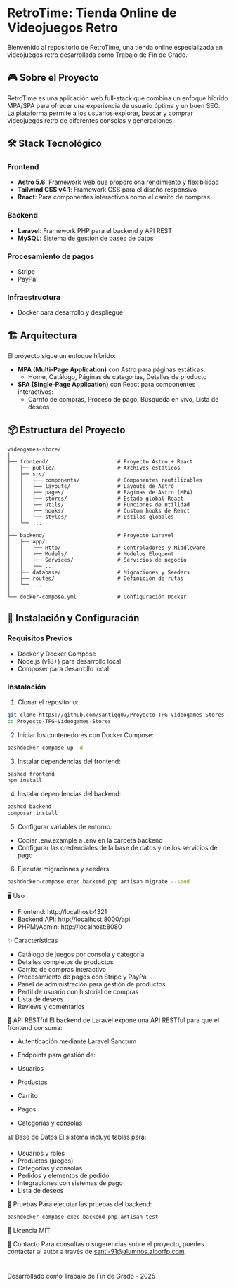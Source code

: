 # RetroTime: Tienda Online de Videojuegos Retro

Bienvenido al repositorio de RetroTime, una tienda online especializada en videojuegos retro desarrollada como Trabajo de Fin de Grado.

## 🎮 Sobre el Proyecto

RetroTime es una aplicación web full-stack que combina un enfoque híbrido MPA/SPA para ofrecer una experiencia de usuario óptima y un buen SEO. La plataforma permite a los usuarios explorar, buscar y comprar videojuegos retro de diferentes consolas y generaciones.

## 🛠️ Stack Tecnológico

### Frontend
- **Astro 5.6**: Framework web que proporciona rendimiento y flexibilidad
- **Tailwind CSS v4.1**: Framework CSS para el diseño responsivo
- **React**: Para componentes interactivos como el carrito de compras

### Backend
- **Laravel**: Framework PHP para el backend y API REST
- **MySQL**: Sistema de gestión de bases de datos

### Procesamiento de pagos
- Stripe
- PayPal

### Infraestructura
- Docker para desarrollo y despliegue

## 🏗️ Arquitectura

El proyecto sigue un enfoque híbrido:

- **MPA (Multi-Page Application)** con Astro para páginas estáticas:
  - Home, Catálogo, Páginas de categorías, Detalles de producto
- **SPA (Single-Page Application)** con React para componentes interactivos:
  - Carrito de compras, Proceso de pago, Búsqueda en vivo, Lista de deseos

## 📦 Estructura del Proyecto
```
videogames-store/
│
├── frontend/                      # Proyecto Astro + React
│   ├── public/                    # Archivos estáticos
│   ├── src/
│   │   ├── components/            # Componentes reutilizables
│   │   ├── layouts/               # Layouts de Astro
│   │   ├── pages/                 # Páginas de Astro (MPA)
│   │   ├── stores/                # Estado global React
│   │   ├── utils/                 # Funciones de utilidad
│   │   ├── hooks/                 # Custom hooks de React
│   │   └── styles/                # Estilos globales
│   └── ...
│
├── backend/                       # Proyecto Laravel
│   ├── app/
│   │   ├── Http/                  # Controladores y Middleware
│   │   ├── Models/                # Modelos Eloquent
│   │   ├── Services/              # Servicios de negocio
│   │   └── ...
│   ├── database/                  # Migraciones y Seeders
│   ├── routes/                    # Definición de rutas
│   └── ...
│
└── docker-compose.yml             # Configuración Docker
```

## 🚀 Instalación y Configuración

### Requisitos Previos
- Docker y Docker Compose
- Node.js (v18+) para desarrollo local
- Composer para desarrollo local

### Instalación

1. Clonar el repositorio:
```bash
git clone https://github.com/santigg07/Proyecto-TFG-Videogames-Stores-.git
cd Proyecto-TFG-Videogames-Stores
```
2. Iniciar los contenedores con Docker Compose:
```bash
bashdocker-compose up -d
```
3. Instalar dependencias del frontend:
```bash
bashcd frontend
npm install
```
4. Instalar dependencias del backend:
```bash
bashcd backend
composer install
```
5. Configurar variables de entorno:

- Copiar .env.example a .env en la carpeta backend
- Configurar las credenciales de la base de datos y de los servicios de pago


6. Ejecutar migraciones y seeders:
```bash
bashdocker-compose exec backend php artisan migrate --seed
```

🖥️ Uso

- Frontend: http://localhost:4321
- Backend API: http://localhost:8000/api
- PHPMyAdmin: http://localhost:8080

✨ Características

- Catálogo de juegos por consola y categoría
- Detalles completos de productos
- Carrito de compras interactivo
- Procesamiento de pagos con Stripe y PayPal
- Panel de administración para gestión de productos
- Perfil de usuario con historial de compras
- Lista de deseos
- Reviews y comentarios

🔄 API RESTful
El backend de Laravel expone una API RESTful para que el frontend consuma:

- Autenticación mediante Laravel Sanctum
- Endpoints para gestión de:

- Usuarios
- Productos
- Carrito
- Pagos
- Categorías y consolas



📊 Base de Datos
El sistema incluye tablas para:

- Usuarios y roles
- Productos (juegos)
- Categorías y consolas
- Pedidos y elementos de pedido
- Integraciones con sistemas de pago
- Lista de deseos

🧪 Pruebas
Para ejecutar las pruebas del backend:
```bash
bashdocker-compose exec backend php artisan test
```
📝 Licencia
MIT

📧 Contacto
Para consultas o sugerencias sobre el proyecto, puedes contactar al autor a través de santi-91@alumnos.alborfp.com.
#
Desarrollado como Trabajo de Fin de Grado - 2025